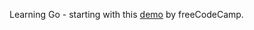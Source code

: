 Learning Go - starting with this [demo](https://www.freecodecamp.org/news/learn-the-basics-of-go-by-building-a-full-stack-web-app-with-react-and-go) by freeCodeCamp.
